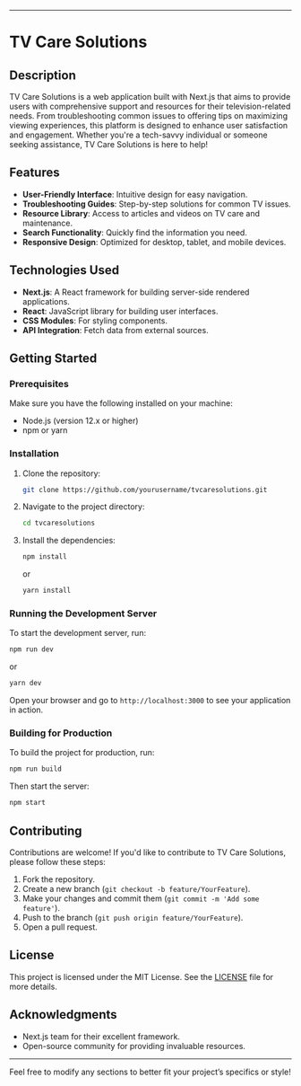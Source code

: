 

---

# TV Care Solutions

## Description

TV Care Solutions is a web application built with Next.js that aims to provide users with comprehensive support and resources for their television-related needs. From troubleshooting common issues to offering tips on maximizing viewing experiences, this platform is designed to enhance user satisfaction and engagement. Whether you're a tech-savvy individual or someone seeking assistance, TV Care Solutions is here to help!

## Features

- **User-Friendly Interface**: Intuitive design for easy navigation.
- **Troubleshooting Guides**: Step-by-step solutions for common TV issues.
- **Resource Library**: Access to articles and videos on TV care and maintenance.
- **Search Functionality**: Quickly find the information you need.
- **Responsive Design**: Optimized for desktop, tablet, and mobile devices.

## Technologies Used

- **Next.js**: A React framework for building server-side rendered applications.
- **React**: JavaScript library for building user interfaces.
- **CSS Modules**: For styling components.
- **API Integration**: Fetch data from external sources.

## Getting Started

### Prerequisites

Make sure you have the following installed on your machine:

- Node.js (version 12.x or higher)
- npm or yarn

### Installation

1. Clone the repository:

   ```bash
   git clone https://github.com/yourusername/tvcaresolutions.git
   ```

2. Navigate to the project directory:

   ```bash
   cd tvcaresolutions
   ```

3. Install the dependencies:

   ```bash
   npm install
   ```

   or

   ```bash
   yarn install
   ```

### Running the Development Server

To start the development server, run:

```bash
npm run dev
```

or

```bash
yarn dev
```

Open your browser and go to `http://localhost:3000` to see your application in action.

### Building for Production

To build the project for production, run:

```bash
npm run build
```

Then start the server:

```bash
npm start
```

## Contributing

Contributions are welcome! If you'd like to contribute to TV Care Solutions, please follow these steps:

1. Fork the repository.
2. Create a new branch (`git checkout -b feature/YourFeature`).
3. Make your changes and commit them (`git commit -m 'Add some feature'`).
4. Push to the branch (`git push origin feature/YourFeature`).
5. Open a pull request.

## License

This project is licensed under the MIT License. See the [LICENSE](LICENSE) file for more details.

## Acknowledgments

- Next.js team for their excellent framework.
- Open-source community for providing invaluable resources.

---

Feel free to modify any sections to better fit your project’s specifics or style!
